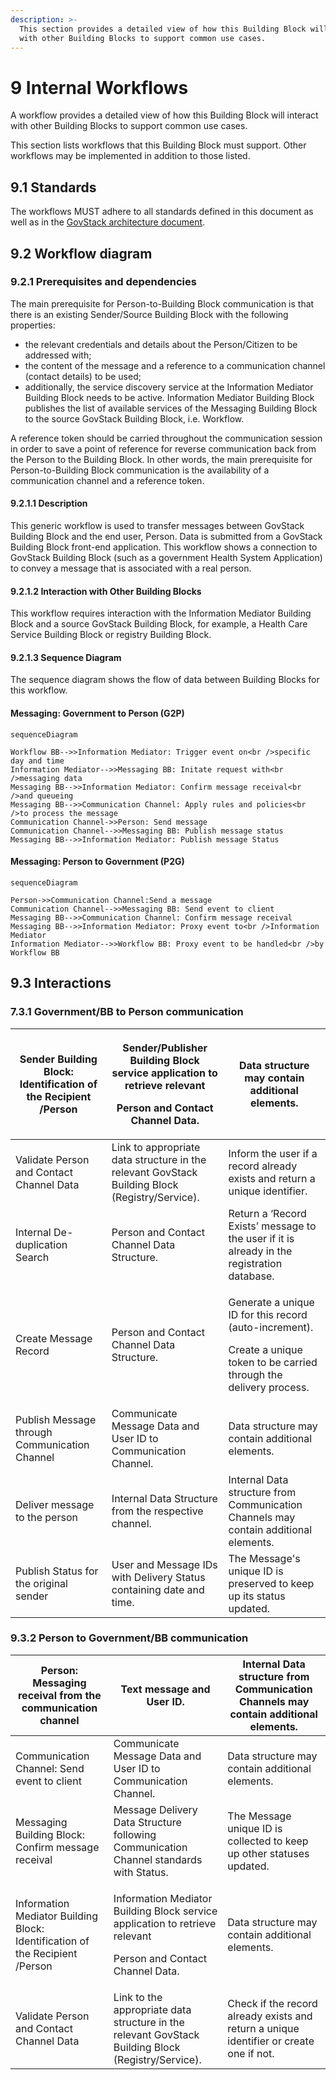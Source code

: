 ```yaml
---
description: >-
  This section provides a detailed view of how this Building Block will interact
  with other Building Blocks to support common use cases.
---
```


# 9 Internal Workflows

A workflow provides a detailed view of how this Building Block will interact with other Building Blocks to support common use cases.

This section lists workflows that this Building Block must support. Other workflows may be implemented in addition to those listed.

## 9.1    Standards

The workflows MUST adhere to all standards defined in this document as well as in the [GovStack architecture document](https://govstack.gitbook.io/specification/architecture-and-nonfunctional-requirements).

## 9.2   Workflow diagram <a href="#_z337ya" id="_z337ya"></a>

### 9.2.1 Prerequisites and dependencies <a href="#_3j2qqm3" id="_3j2qqm3"></a>

The main prerequisite for Person-to-Building Block communication is that there is an existing Sender/Source Building Block with the following properties:

* the relevant credentials and details about the Person/Citizen to be addressed with;
* the content of the message and a reference to a communication channel (contact details) to be used;
* additionally, the service discovery service at the Information Mediator Building Block needs to be active. Information Mediator Building Block publishes the list of available services of the Messaging Building Block to the source GovStack Building Block, i.e. Workflow.

A reference token should be carried throughout the communication session in order to save a point of reference for reverse communication back from the Person to the Building Block. In other words, the main prerequisite for Person-to-Building Block communication is the availability of a communication channel and a reference token.

#### **9.2.1.1      Description**

This generic workflow is used to transfer messages between GovStack Building Block and the end user, Person. Data is submitted from a GovStack Building Block front-end application. This workflow shows a connection to GovStack Building Block (such as a government Health System Application) to convey a message that is associated with a real person.

#### **9.2.1.2      Interaction with Other Building Blocks**

This workflow requires interaction with the Information Mediator Building Block and a source GovStack Building Block, for example, a Health Care Service Building Block or registry Building Block.

#### **9.2.1.3      Sequence Diagram**

The sequence diagram shows the flow of data between Building Blocks for this workflow.

#### Messaging: Government to Person (G2P)

```mermaid
sequenceDiagram

Workflow BB-->>Information Mediator: Trigger event on<br />specific day and time
Information Mediator-->>Messaging BB: Initate request with<br />messaging data
Messaging BB-->>Information Mediator: Confirm message receival<br />and queueing
Messaging BB-->>Communication Channel: Apply rules and policies<br />to process the message
Communication Channel->>Person: Send message
Communication Channel-->>Messaging BB: Publish message status
Messaging BB-->>Information Mediator: Publish message Status
```

#### Messaging: Person to Government (P2G)

```mermaid
sequenceDiagram

Person->>Communication Channel:Send a message
Communication Channel-->>Messaging BB: Send event to client
Messaging BB-->>Communication Channel: Confirm message receival
Messaging BB-->>Information Mediator: Proxy event to<br />Information Mediator
Information Mediator-->>Workflow BB: Proxy event to be handled<br />by Workflow BB
```

## **9.3 Interactions**

### **7.3.1 Government/BB to Person communication**



| Sender Building Block: Identification of the Recipient /Person | <p>Sender/Publisher Building Block service application to retrieve relevant</p><p>Person and Contact Channel Data.</p> | Data structure may contain additional elements.                                                                                       |
| -------------------------------------------------------------- | ---------------------------------------------------------------------------------------------------------------------- | ------------------------------------------------------------------------------------------------------------------------------------- |
| Validate Person and Contact Channel Data                       | Link to appropriate data structure in the relevant GovStack Building Block (Registry/Service).                         | Inform the user if a record already exists and return a unique identifier.                                                            |
| Internal De-duplication Search                                 | Person and Contact Channel Data Structure.                                                                             | Return a ‘Record Exists’ message to the user if it is already in the registration database.                                           |
| Create Message Record                                          | Person and Contact Channel Data Structure.                                                                             | <p>Generate a unique ID for this record (auto-increment).</p><p>Create a unique token to be carried through the delivery process.</p> |
| Publish Message through Communication Channel                  | Communicate Message Data and User ID to Communication Channel.                                                         | Data structure may contain additional elements.                                                                                       |
| Deliver message to the person                                  | Internal Data Structure from the respective channel.                                                                   | Internal Data structure from Communication Channels may contain additional elements.                                                  |
| Publish Status for the original sender                         | User and Message IDs with Delivery Status containing date and time.                                                    | The Message's unique ID is preserved to keep up its status updated.                                                                   |

### **9.3.2** Person to Government/BB communication

| Person: Messaging receival from the communication channel                    | Text message and User ID.                                                                                                  | Internal Data structure from Communication Channels may contain additional elements.    |
| ---------------------------------------------------------------------------- | -------------------------------------------------------------------------------------------------------------------------- | --------------------------------------------------------------------------------------- |
| Communication Channel: Send event to client                                  | Communicate Message Data and User ID to Communication Channel.                                                             | Data structure may contain additional elements.                                         |
| Messaging Building Block: Confirm message receival                           | Message Delivery Data Structure following Communication Channel standards with Status.                                     | The Message unique ID is collected to keep up other statuses updated.                   |
| Information Mediator Building Block: Identification of the Recipient /Person | <p>Information Mediator Building Block service application to retrieve relevant</p><p>Person and Contact Channel Data.</p> | Data structure may contain additional elements.                                         |
| Validate Person and Contact Channel Data                                     | Link to the appropriate data structure in the relevant GovStack Building Block (Registry/Service).                         | Check if the record already exists and return a unique identifier or create one if not. |
